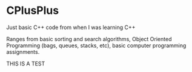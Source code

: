 # CPlusPlus
Just basic C++ code from when I was learning C++

Ranges from basic sorting and search algorithms, Object Oriented Programming (bags, queues, stacks, etc), basic computer programming assignments. 


THIS IS A TEST